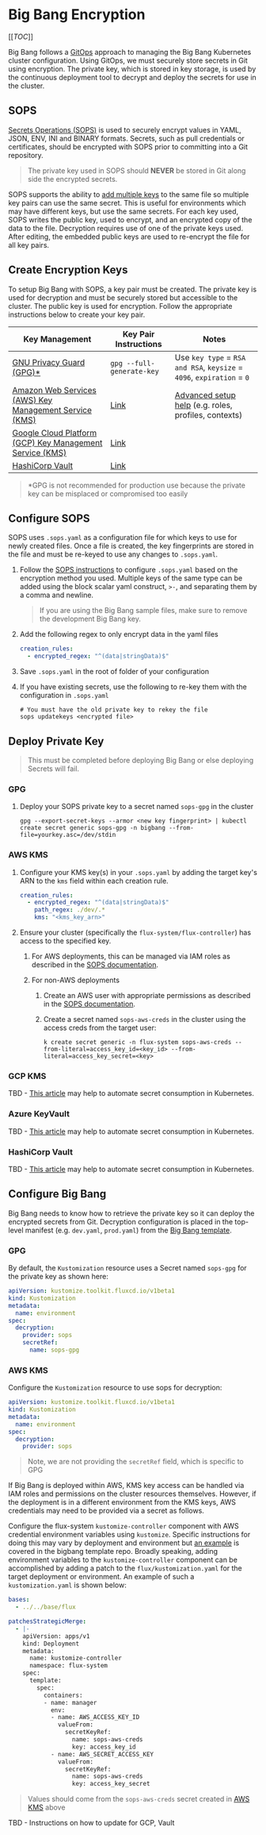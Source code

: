# Big Bang Encryption

[[_TOC_]]

Big Bang follows a [GitOps](https://www.weave.works/technologies/gitops/) approach to managing the Big Bang Kubernetes cluster configuration.  Using GitOps, we must securely store secrets in Git using encryption.  The private key, which is stored in key storage, is used by the continuous deployment tool to decrypt and deploy the secrets for use in the cluster.

## SOPS

[Secrets Operations (SOPS)](https://github.com/mozilla/sops) is used to securely encrypt values in YAML, JSON, ENV, INI and BINARY formats. Secrets, such as pull credentials or certificates, should be encrypted with SOPS prior to committing into a Git repository.

> The private key used in SOPS should **NEVER** be stored in Git along side the encrypted secrets.

SOPS supports the ability to [add multiple keys](https://dev.to/stack-labs/manage-your-secrets-in-git-with-sops-common-operations-118g) to the same file so multiple key pairs can use the same secret.  This is useful for environments which may have different keys, but use the same secrets.  For each key used, SOPS writes the public key, used to encrypt, and an encrypted copy of the data to the file.  Decryption requires use of one of the private keys used.  After editing, the embedded public keys are used to re-encrypt the file for all key pairs.

## Create Encryption Keys

To setup Big Bang with SOPS, a key pair must be created.  The private key is used for decryption and must be securely stored but accessible to the cluster.  The public key is used for encryption.  Follow the appropriate instructions below to create your key pair.

| Key Management | Key Pair Instructions | Notes |
|--|--|--|
| [GNU Privacy Guard (GPG)*](https://gnupg.org/) | `gpg --full-generate-key` | Use `key type` = `RSA and RSA`, `keysize` = `4096`, `expiration` = `0` |
| [Amazon Web Services (AWS) Key Management Service (KMS)](https://aws.amazon.com/kms/) | [Link](https://github.com/mozilla/sops#2usage) | [Advanced setup help](https://github.com/mozilla/sops#26kms-aws-profiles) (e.g. roles, profiles, contexts)
| [Google Cloud Platform (GCP) Key Management Service (KMS)](https://cloud.google.com/security-key-management) | [Link](https://github.com/mozilla/sops#encrypting-using-gcp-kms) |
| [HashiCorp Vault](https://www.vaultproject.io/) | [Link](https://github.com/mozilla/sops#23encrypting-using-azure-key-vault) |

> \*GPG is not recommended for production use because the private key can be misplaced or compromised too easily

## Configure SOPS

SOPS uses `.sops.yaml` as a configuration file for which keys to use for newly created files.  Once a file is created, the key fingerprints are stored in the file and must be re-keyed to use any changes to `.sops.yaml`.

1. Follow the [SOPS instructions](https://github.com/mozilla/sops#210using-sopsyaml-conf-to-select-kmspgp-for-new-files) to configure `.sops.yaml` based on the encryption method you used.  Multiple keys of the same type can be added using the block scalar yaml construct, `>-`, and separating them by a comma and newline.

   > If you are using the Big Bang sample files, make sure to remove the development Big Bang key.

2. Add the following regex to only encrypt data in the yaml files

   ```yaml
   creation_rules:
     - encrypted_regex: "^(data|stringData)$"
   ```

3. Save `.sops.yaml` in the root of folder of your configuration
4. If you have existing secrets, use the following to re-key them with the configuration in `.sops.yaml`

   ```shell
   # You must have the old private key to rekey the file
   sops updatekeys <encrypted file>
   ```

## Deploy Private Key

> This must be completed before deploying Big Bang or else deploying Secrets will fail.

### GPG

1. Deploy your SOPS private key to a secret named `sops-gpg` in the cluster

   ```shell
   gpg --export-secret-keys --armor <new key fingerprint> | kubectl create secret generic sops-gpg -n bigbang --from-file=yourkey.asc=/dev/stdin
   ```

### AWS KMS

1. Configure your KMS key(s) in your `.sops.yaml` by adding the target key's ARN to the `kms` field within each creation rule.

   ```yaml
   creation_rules:
     - encrypted_regex: "^(data|stringData)$"
       path_regex: ./dev/.*
       kms: "<kms_key_arn>"
   ```

1. Ensure your cluster (specifically the `flux-system/flux-controller`) has access to the specified key.

   1. For AWS deployments, this can be managed via IAM roles as described in the [SOPS documentation](https://github.com/mozilla/sops#28assuming-roles-and-using-kms-in-various-aws-accounts).
   1. For non-AWS deployments

      1. Create an AWS user with appropriate permissions as described in the [SOPS documentation](https://github.com/mozilla/sops#28assuming-roles-and-using-kms-in-various-aws-accounts).
      1. Create a secret named `sops-aws-creds` in the cluster using the access creds from the target user:

         ```shell
         k create secret generic -n flux-system sops-aws-creds --from-literal=access_key_id=<key_id> --from-literal=access_key_secret=<key>
         ```

### GCP KMS

TBD - [This article](https://blog.doit-intl.com/injecting-secrets-from-aws-gcp-or-vault-into-a-kubernetes-pod-d5a0e84ba892) may help to automate secret consumption in Kubernetes.

### Azure KeyVault

TBD - [This article](https://blog.doit-intl.com/injecting-secrets-from-aws-gcp-or-vault-into-a-kubernetes-pod-d5a0e84ba892) may help to automate secret consumption in Kubernetes.

### HashiCorp Vault

TBD - [This article](https://blog.doit-intl.com/injecting-secrets-from-aws-gcp-or-vault-into-a-kubernetes-pod-d5a0e84ba892) may help to automate secret consumption in Kubernetes.

## Configure Big Bang

Big Bang needs to know how to retrieve the private key so it can deploy the encrypted secrets from Git. Decryption configuration is placed in the top-level manifest (e.g. `dev.yaml`, `prod.yaml`) from the [Big Bang template](https://repo1.dso.mil/platform-one/big-bang/customers/template).

### GPG

By default, the `Kustomization` resource uses a Secret named `sops-gpg` for the private key as shown here:

```yaml
apiVersion: kustomize.toolkit.fluxcd.io/v1beta1
kind: Kustomization
metadata:
  name: environment
spec:
  decryption:
    provider: sops
    secretRef:
      name: sops-gpg
```

### AWS KMS

Configure the `Kustomization` resource to use sops for decryption:

```yaml
apiVersion: kustomize.toolkit.fluxcd.io/v1beta1
kind: Kustomization
metadata:
  name: environment
spec:
  decryption:
    provider: sops
```

> Note, we are not providing the `secretRef` field, which is specific to GPG

If Big Bang is deployed within AWS, KMS key access can be handled via IAM roles and permissions on the cluster resources themselves.
However, if the deployment is in a different environment from the KMS keys, AWS credentials may need to be provided via a secret as follows.

Configure the flux-system `kustomize-controller` component with AWS credential environment variables using `kustomize`. Specific instructions for doing this may vary by deployment and environment but [an example](https://repo1.dso.mil/platform-one/big-bang/customers/template/-/tree/main) is covered in the bigbang template repo. Broadly speaking, adding environment variables to the `kustomize-controller` component can be accomplished by adding a patch to the `flux/kustomization.yaml` for the target deployment or environment. An example of such a `kustomization.yaml` is shown below:

```yaml
bases:
  - ../../base/flux

patchesStrategicMerge:
  - |-
    apiVersion: apps/v1
    kind: Deployment
    metadata:
      name: kustomize-controller
      namespace: flux-system
    spec:
      template:
        spec:
          containers:
          - name: manager
            env:
            - name: AWS_ACCESS_KEY_ID
              valueFrom:
                secretKeyRef:
                  name: sops-aws-creds
                  key: access_key_id
            - name: AWS_SECRET_ACCESS_KEY
              valueFrom:
                secretKeyRef:
                  name: sops-aws-creds
                  key: access_key_secret
```

> Values should come from the `sops-aws-creds` secret created in [AWS KMS](#aws-kms) above

TBD - Instructions on how to update for GCP, Vault
